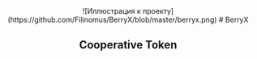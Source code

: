 <div align="center">
![Иллюстрация к проекту](https://github.com/Filinomus/BerryX/blob/master/berryx.png)
# BerryX
<h2>Cooperative Token</h2>
</div>
